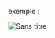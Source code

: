 exemple :

![Sans titre](https://github.com/fk-crafter/html-css-js-other/assets/127132293/ae1cc860-ee04-420b-825a-d2899bc01a82)
